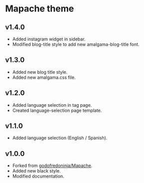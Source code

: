 # Mapache theme

## v1.4.0

* Added instagram widget in sidebar.
* Modified blog-title style to add new amalgama-blog-title font.

## v1.3.0

* Added new blog title style.
* Added new amalgama.css file.

## v1.2.0

* Added language selection in tag page.
* Created language-selection page template.

## v1.1.0

* Added language selection (English / Spanish).

## v1.0.0

* Forked from [godofredoninja/Mapache](https://github.com/godofredoninja/Mapache).
* Added new black style.
* Modified documentation.